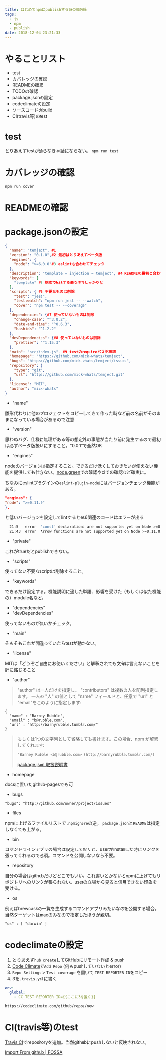 ```yaml
---
title: はじめてnpmにpublishする時の備忘録
tags:
  - js
  - npm
  - publish
date: 2018-12-04 23:21:33
---
```


やることリスト
===

- test
- カバレッジの確認
- READMEの確認
- TODOの確認
- package.jsonの設定
- codeclimateの設定
- ソースコードのbuild
- CI(travis等)のtest

test
===

とりあえずtestが通らなきゃ話にならない。
`npm run test`

カバレッジの確認
===

`npm run cover`

READMEの確認
===



package.jsonの設定
===

```json
{
  "name": "temject", #1 
  "version": "0.1.0",#2 最初はとりあえずベータ版
  "engines": {
    "node": ">=6.0.0"#3 eslintも合わせてチェック
  },
  "description": "template + injection = temject", #4 READMEの最初と合わせる
  "keywords": [
    "template" #5 検索でhitする要なのでしっかりと  
  ],
  "scripts": { #6 不要なものは削除
    "test": "jest",
    "test:watch": "npm run jest -- --watch",
    "cover": "npm test -- --coverage"
  },
  "dependencies": {#7 使っていないものは削除
    "change-case": "^3.0.2",
    "date-and-time": "^0.6.3",
    "hashids": "^1.2.2"
  },
  "devDependencies": {#8 使っていないものは削除
    "prettier": "^1.15.3"
  },
  "main": "src/index.js", #9 testのrequireパスを確認
  "homepage": "https://github.com/mick-whats/temject",
  "bugs": "https://github.com/mick-whats/temject/issues",
  "repository": {
    "type": "git",
    "url": "https://github.com/mick-whats/temject.git"
  },
  "license": "MIT",
  "author": "mick-whats"
}

```



- "name"

雛形代わりに他のプロジェクトをコピーしてきて作った時など前の名前がそのままになっている場合があるので注意
  
- "version"

思わぬバグ、仕様に無理がある等の想定外の事態が当たり前に発生するので最初は必ずベータ版扱いにすること。"0.0.1"で全然OK


- "engines"

nodeのバージョンは指定すること。できるだけ低くしておきたいが使えない機能を提供しても仕方ない。[node.green](https://node.green/)での確認やciでの確認など確実に。

ちなみにeslintプラグインの`eslint-plugin-node`にはバージョンチェック機能がある。  

```json
"engines": {
"node": ">=0.11.0"
},
```

と低いバージョンを設定してlintするとes6関連のコードはエラーが出る

```sh
  21:5   error  'const' declarations are not supported yet on Node >=0.11.0  node/no-unsupported-features
  21:43  error  Arrow functions are not supported yet on Node >=0.11.0       node/no-unsupported-features
```


- "private"

これがtrueだとpublishできない。


- "scripts"

使ってない不要なscriptは削除すること。

- "keywords"

できるだけ設定する。機能説明に適した単語、影響を受けた（もしくは似た機能の）module名など。

- "dependencies"
- "devDependencies"

使ってないものが無いかチェック。

- "main"

そもそもこれが間違っていたらtestが動かない。

- "license"

MITは「どうぞご自由にお使いください」と解釈されても文句は言えないことを肝に銘じること

- "author"

> "author" は一人だけを指定し、 "contributors" は複数の人を配列指定します。 一人の "人" の値として "name" フィールドと、任意で "url" と "email"をこのように指定します:
>
```
{
  "name" : "Barney Rubble",
  "email" : "b@rubble.com",
  "url" : "http://barnyrubble.tumblr.com/"
}
```  
>もしくは1つの文字列として省略しても書けます。この場合、npm が解釈してくれます:
>
>`"Barney Rubble <b@rubble.com> (http://barnyrubble.tumblr.com/)`
>
>[package.json 取扱説明書](http://liberty-technology.biz/PublicItems/npm/package.json.html)

- homepage

docsに置いたgithub-pagesでも可

- bugs

`"bugs": "http://github.com/owner/project/issues"`

- files

npmに上げるファイルリストで`.npmignore`の逆。
`package.json`と`README`は指定しなくても上がる。

- bin

コマンドラインアプリの場合は設定しておくと、userがinstallした時にリンクを張ってくれるので必須。コマンドを公開しないなら不要。


- repository

自分の場合はgithubだけどどこでもいい。これ書いとかないとnpmに上げてもリポジトリへのリンクが張られない。userの立場から見ると信用できない印象を受ける。

- os

例えばbrewcaskの一覧を生成するコマンドアプリみたいなのを公開する場合。当然ターゲットはmacのみなので指定したほうが親切。

`"os" : [ "darwin" ]`



codeclimateの設定
===

1. とりあえず`hub create`してGitHubにリモート作成 & push
2. [Code Climate](https://codeclimate.com/github/repos/new)で`Add Repo` (何もpushしていないとerror)
3. `Repo Settings` > `Test coverage` を開いて `TEST REPORTER ID`をコピー
4. 3を`.travis.yml`に書く

```yaml
env:
  global:
    - CC_TEST_REPORTER_ID={{ここに3を置く}}

```

```
https://codeclimate.com/github/repos/new
```

CI(travis等)のtest
===

[Travis CI](https://travis-ci.org/account/repositories)でrepositoryを追加。当然githubにpushしないと反映されない。

[Import From github \| FOSSA](https://app.fossa.io/projects/import/github)